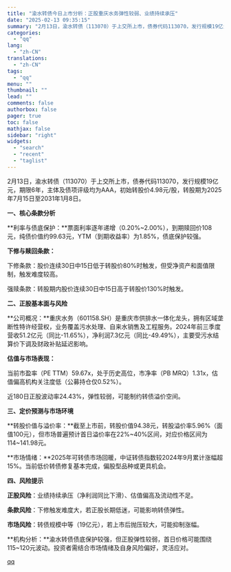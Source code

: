 ```yaml
---
title: "渝水转债今日上市分析：正股重庆水务弹性较弱、业绩持续承压"
date: "2025-02-13 09:35:15"
summary: "2月13日，渝水转债（113070）于上交所上市，债券代码113070，发行规模19亿元，期限6年，..."
categories:
  - "qq"
lang:
  - "zh-CN"
translations:
  - "zh-CN"
tags:
  - "qq"
menu: ""
thumbnail: ""
lead: ""
comments: false
authorbox: false
pager: true
toc: false
mathjax: false
sidebar: "right"
widgets:
  - "search"
  - "recent"
  - "taglist"
---
```


2月13日，渝水转债（113070）于上交所上市，债券代码113070，发行规模19亿元，期限6年，主体及债项评级均为AAA，初始转股价4.98元/股，转股期为2025年7月15日至2031年1月8日。

**一、核心条款分析**

**利率与债底保护：**票面利率逐年递增（0.20%~2.00%），到期赎回价108元，纯债价值约99.63元，YTM（到期收益率）为1.85%，债底保护较强。

**下修与赎回条款：**

下修条款：股价连续30日中15日低于转股价80%时触发，但受净资产和面值限制，触发难度较高。

强赎条款：转股期内股价连续30日中15日高于转股价130%时触发。

**二、正股基本面与风险**

**公司概况：**重庆水务（601158.SH）是重庆市供排水一体化龙头，拥有区域垄断性特许经营权，业务覆盖污水处理、自来水销售及工程服务。2024年前三季度营收51.2亿元（同比-11.65%），净利润7.3亿元（同比-49.49%），主要受污水结算价下调及财政补贴延迟影响。

**估值与市场表现：**

当前市盈率（PE TTM）59.67x，处于历史高位，市净率（PB MRQ）1.31x，估值偏高机构关注度低（公募持仓仅0.52%）。

近180日正股波动率24.43%，弹性较弱，可能制约转债溢价空间。

**三、定价预测与市场环境**

**转股价值与溢价率：**截至上市前，转股价值94.38元，转股溢价率5.96%（面值100元），但市场普遍预计首日溢价率在22%~40%区间，对应价格区间为114~141.98元。

**市场情绪：**2025年可转债市场回暖，中证转债指数较2024年9月累计涨幅超15%。当前低价转债修复基本完成，偏股型品种或更具机会。

**四、风险提示**

**正股风险**：业绩持续承压（净利润同比下滑）、估值偏高及流动性不足。

**条款风险**：下修触发难度大，若正股长期低迷，可能影响转债弹性。

**市场风险**：转债规模中等（19亿元），若上市后抛压较大，可能抑制涨幅。

**机构分析：**渝水转债债底保护较强，但正股弹性较弱，首日价格可能围绕115~120元波动。投资者需结合市场情绪及自身风险偏好，灵活应对。

[qq](https://new.qq.com/rain/a/20250213A01YXY00)
